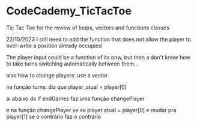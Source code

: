 # CodeCademy_TicTacToe
Tic Tac Toe for the review of loops, vectors and functions classes

22/10/2023
I still need to add the function that does not allow the player to over-write a position already occupied

The player input could be a function of its onw, but then a don't know how to take turns switching automatically between them...

also how to change players:
use a vector

na função turns:
diz que player_atual = player[0]

ai abaixo do if endGames faz uma função changePlayer

e na função changePlayer
ve se player atual = player[0] e mudar pra player[1] se o contrário faz o contrário
